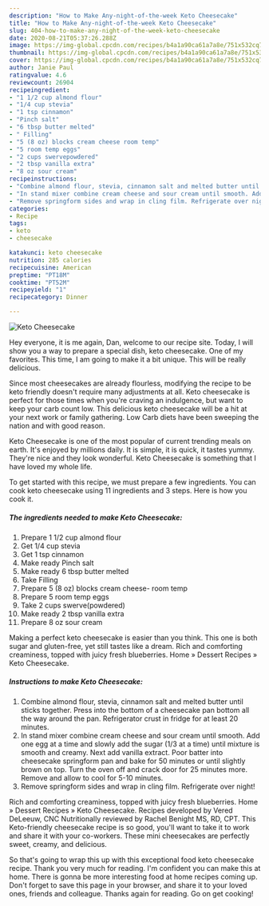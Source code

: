 ```yaml
---
description: "How to Make Any-night-of-the-week Keto Cheesecake"
title: "How to Make Any-night-of-the-week Keto Cheesecake"
slug: 404-how-to-make-any-night-of-the-week-keto-cheesecake
date: 2020-08-21T05:37:26.288Z
image: https://img-global.cpcdn.com/recipes/b4a1a90ca61a7a8e/751x532cq70/keto-cheesecake-recipe-main-photo.jpg
thumbnail: https://img-global.cpcdn.com/recipes/b4a1a90ca61a7a8e/751x532cq70/keto-cheesecake-recipe-main-photo.jpg
cover: https://img-global.cpcdn.com/recipes/b4a1a90ca61a7a8e/751x532cq70/keto-cheesecake-recipe-main-photo.jpg
author: Janie Paul
ratingvalue: 4.6
reviewcount: 26904
recipeingredient:
- "1 1/2 cup almond flour"
- "1/4 cup stevia"
- "1 tsp cinnamon"
- "Pinch salt"
- "6 tbsp butter melted"
- " Filling"
- "5 (8 oz) blocks cream cheese room temp"
- "5 room temp eggs"
- "2 cups swervepowdered"
- "2 tbsp vanilla extra"
- "8 oz sour cream"
recipeinstructions:
- "Combine almond flour, stevia, cinnamon salt and melted butter until sticks together. Press into the bottom of a cheesecake pan bottom all the way around the pan. Refrigerator crust in fridge for at least 20 minutes."
- "In stand mixer combine cream cheese and sour cream until smooth. Add one egg at a time and slowly add the sugar (1/3 at a time) until mixture is smooth and creamy. Next add vanilla extract. Poor batter into cheesecake springform pan and bake for 50 minutes or until slightly brown on top. Turn the oven off and crack door for 25 minutes more. Remove and allow to cool for 5-10 minutes."
- "Remove springform sides and wrap in cling film. Refrigerate over night!"
categories:
- Recipe
tags:
- keto
- cheesecake

katakunci: keto cheesecake 
nutrition: 285 calories
recipecuisine: American
preptime: "PT18M"
cooktime: "PT52M"
recipeyield: "1"
recipecategory: Dinner

---
```



![Keto Cheesecake](https://img-global.cpcdn.com/recipes/b4a1a90ca61a7a8e/751x532cq70/keto-cheesecake-recipe-main-photo.jpg)

Hey everyone, it is me again, Dan, welcome to our recipe site. Today, I will show you a way to prepare a special dish, keto cheesecake. One of my favorites. This time, I am going to make it a bit unique. This will be really delicious.

Since most cheesecakes are already flourless, modifying the recipe to be keto friendly doesn&#39;t require many adjustments at all. Keto cheesecake is perfect for those times when you&#39;re craving an indulgence, but want to keep your carb count low. This delicious keto cheesecake will be a hit at your next work or family gathering. Low Carb diets have been sweeping the nation and with good reason.

Keto Cheesecake is one of the most popular of current trending meals on earth. It's enjoyed by millions daily. It is simple, it is quick, it tastes yummy. They're nice and they look wonderful. Keto Cheesecake is something that I have loved my whole life.


To get started with this recipe, we must prepare a few ingredients. You can cook keto cheesecake using 11 ingredients and 3 steps. Here is how you cook it.

<!--inarticleads1-->

##### The ingredients needed to make Keto Cheesecake:

1. Prepare 1 1/2 cup almond flour
1. Get 1/4 cup stevia
1. Get 1 tsp cinnamon
1. Make ready Pinch salt
1. Make ready 6 tbsp butter melted
1. Take  Filling
1. Prepare 5 (8 oz) blocks cream cheese- room temp
1. Prepare 5 room temp eggs
1. Take 2 cups swerve(powdered)
1. Make ready 2 tbsp vanilla extra
1. Prepare 8 oz sour cream


Making a perfect keto cheesecake is easier than you think. This one is both sugar and gluten-free, yet still tastes like a dream. Rich and comforting creaminess, topped with juicy fresh blueberries. Home » Dessert Recipes » Keto Cheesecake. 

<!--inarticleads2-->

##### Instructions to make Keto Cheesecake:

1. Combine almond flour, stevia, cinnamon salt and melted butter until sticks together. Press into the bottom of a cheesecake pan bottom all the way around the pan. Refrigerator crust in fridge for at least 20 minutes.
1. In stand mixer combine cream cheese and sour cream until smooth. Add one egg at a time and slowly add the sugar (1/3 at a time) until mixture is smooth and creamy. Next add vanilla extract. Poor batter into cheesecake springform pan and bake for 50 minutes or until slightly brown on top. Turn the oven off and crack door for 25 minutes more. Remove and allow to cool for 5-10 minutes.
1. Remove springform sides and wrap in cling film. Refrigerate over night!


Rich and comforting creaminess, topped with juicy fresh blueberries. Home » Dessert Recipes » Keto Cheesecake. Recipes developed by Vered DeLeeuw, CNC Nutritionally reviewed by Rachel Benight MS, RD, CPT. This Keto-friendly cheesecake recipe is so good, you&#39;ll want to take it to work and share it with your co-workers. These mini cheesecakes are perfectly sweet, creamy, and delicious. 

So that's going to wrap this up with this exceptional food keto cheesecake recipe. Thank you very much for reading. I'm confident you can make this at home. There is gonna be more interesting food at home recipes coming up. Don't forget to save this page in your browser, and share it to your loved ones, friends and colleague. Thanks again for reading. Go on get cooking!
